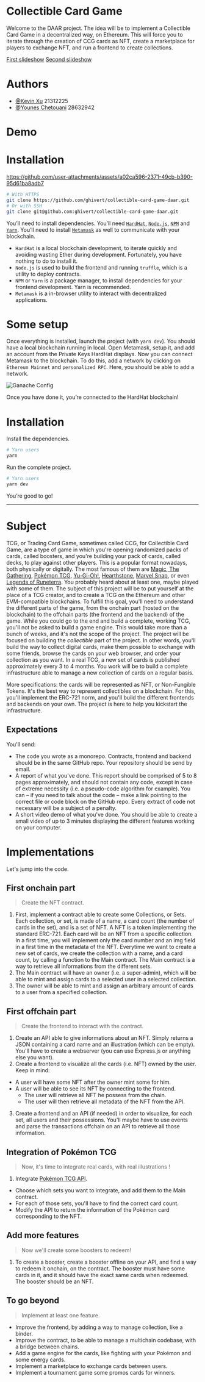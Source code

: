 # Collectible Card Game

Welcome to the DAAR project. The idea will be to implement a Collectible Card Game
in a decentralized way, on Ethereum. This will force you to iterate through the creation
of CCG cards as NFT, create a marketplace for players to exchange NFT, and run a frontend to create collections.

[First slideshow](https://www.figma.com/file/MbBKLKATrPIRNDPfY23uwW/Blockchain-%26-Smart-Contracts?type=design&node-id=0%3A1&mode=design&t=FvBuqccvh9fpfW1o-1) [Second slideshow](https://www.figma.com/file/MbBKLKATrPIRNDPfY23uwW/Blockchain-%26-Smart-Contracts?type=design&node-id=184%3A368&mode=design&t=krkx1v8TmtDCpSTl-1)

# Authors
* [@Kevin Xu](https://github.com/Yusebo) 21312225
* [@Younes Chetouani](https://github.com/younesctn) 28632942

# Demo


# Installation

https://github.com/user-attachments/assets/a02ca596-2371-49cb-b390-95d61ba8adb7


```bash
# With HTTPS
git clone https://github.com/ghivert/collectible-card-game-daar.git
# Or with SSH
git clone git@github.com:ghivert/collectible-card-game-daar.git
```

You’ll need to install dependencies. You’ll need [`HardHat`](https://hardhat.org/), [`Node.js`](https://nodejs.org/en/), [`NPM`](https://www.npmjs.com/) and [`Yarn`](https://yarnpkg.com/). You’ll need to install [`Metamask`](https://metamask.io/) as well to communicate with your blockchain.

- `HardHat` is a local blockchain development, to iterate quickly and avoiding wasting Ether during development. Fortunately, you have nothing to do to install it.
- `Node.js` is used to build the frontend and running `truffle`, which is a utility to deploy contracts.
- `NPM` or `Yarn` is a package manager, to install dependencies for your frontend development. Yarn is recommended.
- `Metamask` is a in-browser utility to interact with decentralized applications.

# Some setup

Once everything is installed, launch the project (with `yarn dev`). You should have a local blockchain running in local. Open Metamask, setup it, and add an account from the Private Keys HardHat displays.
Now you can connect Metamask to the blockchain. To do this, add a network by clicking on `Ethereum Mainnet` and `personalized RPC`. Here, you should be able to add a network.

![Ganache Config](public/ganache-config.png)

Once you have done it, you’re connected to the HardHat blockchain!

# Installation

Install the dependencies.

```bash
# Yarn users
yarn
```

Run the complete project.

```bash
# Yarn users
yarn dev
```

You’re good to go!

---

# Subject

TCG, or Trading Card Game, sometimes called CCG, for Collectible Card Game, are a type of game in which you're opening randomized packs of cards, called boosters, and you're building your pack of cards, called decks, to play against other players. This is a popular format nowadays, both physically or digitally. The most famous of them are [Magic, The Gathering](https://en.wikipedia.org/wiki/Magic:_The_Gathering_Arena), [Pokémon TCG](https://en.wikipedia.org/wiki/Pok%C3%A9mon_Trading_Card_Game), [Yu-Gi-Oh!](https://en.wikipedia.org/wiki/Yu-Gi-Oh!_Trading_Card_Game), [Hearthstone](https://en.wikipedia.org/wiki/Hearthstone), [Marvel Snap](https://en.wikipedia.org/wiki/Marvel_Snap), or even [Legends of Runeterra](https://en.wikipedia.org/wiki/Legends_of_Runeterra). You probably heard about at least one, maybe played with some of them.
The subject of this project will be to put yourself at the place of a TCG creator, and to create a TCG on the Ethereum and other EVM-compatible blockchains. To fulfill this goal, you'll need to understand the different parts of the game, from the onchain part (hosted on the blockchain) to the offchain parts (the frontend and the backend) of the game. While you could go to the end and build a complete, working TCG, you'll not be asked to build a game engine. This would take more than a bunch of weeks, and it's not the scope of the project. The project will be focused on building the _collectible_ part of the project. In other words, you'll build the way to collect digital cards, make them possible to exchange with some friends, browse the cards on your web browser, and order your collection as you want.
In a real TCG, a new set of cards is published approximately every 3 to 4 months. You work will be to build a complete infrastructure able to manage a new collection of cards on a regular basis.

More specifications: the cards will be represented as NFT, or Non-Fungible Tokens. It's the best way to represent collectibles on a blockchain. For this, you'll implement the ERC-721 norm, and you'll build the different frontends and backends on your own. The project is here to help you kickstart the infrastructure.

## Expectations

You'll send:

- The code you wrote as a monorepo. Contracts, frontend and backend should be in the same GitHub repo. Your repository should be send by email.
- A report of what you've done. This report should be comprised of 5 to 8 pages approximately, and should not contain any code, except in case of extreme necessity (i.e. a pseudo-code algorithm for example). You can – if you need to talk about the code – make a link pointing to the correct file or code block on the GitHub repo. Every extract of code not necessary will be a subject of a penalty.
- A short video demo of what you've done. You should be able to create a small video of up to 3 minutes displaying the different features working on your computer.

# Implementations

Let's jump into the code.

## First onchain part

> Create the NFT contract.

1. First, implement a contract able to create some Collections, or Sets. Each collection, or set, is made of a name, a card count (the number of cards in the set), and is a set of NFT. A NFT is a token implementing the standard ERC-721. Each card will be an NFT from a specific collection. In a first time, you will implement only the card number and an img field in a first time in the metadata of the NFT.
Everytime we want to create a new set of cards, we create the collection with a name, and a card count, by calling a function to the Main contract. The Main contract is a way to retrieve all informations from the different sets.
2. The Main contract will have an owner (i.e. a super-admin), which will be able to mint and assign cards to a selected user in a selected collection.
3. The owner will be able to mint and assign an arbitrary amount of cards to a user from a specified collection.

## First offchain part

> Create the frontend to interact with the contract.

1. Create an API able to give informations about an NFT. Simply returns a JSON containing a card name and an illustration (which can be empty). You'll have to create a webserver (you can use Express.js or anything else you want).
2. Create a frontend to visualize all the cards (i.e. NFT) owned by the user. Keep in mind:
  - A user will have some NFT after the owner mint some for him.
  - A user will be able to see its NFT by connecting to the frontend.
    - The user will retrieve all NFT he possess from the chain.
    - The user will then retrieve all metadata of the NFT from the API.
3. Create a frontend and an API (if needed) in order to visualize, for each set, all users and their possessions. You'll maybe have to use events and parse the transactions offchain on an API to retrieve all those information.

## Integration of Pokémon TCG

> Now, it's time to integrate real cards, with real illustrations !

1. Integrate [Pokémon TCG API](https://pokemontcg.io/).
  - Choose which sets you want to integrate, and add them to the Main contract.
  - For each of those sets, you'll have to find the correct card count.
  - Modify the API to return the information of the Pokémon card corresponding to the NFT.

## Add more features

> Now we'll create some boosters to redeem!

1. To create a booster, create a booster offline on your API, and find a way to redeem it onchain, on the contract. The booster must have some cards in it, and it should have the exact same cards when redeemed. The booster should be an NFT.

## To go beyond

> Implement at least one feature.

- Improve the frontend, by adding a way to manage collection, like a binder.
- Improve the contract, to be able to manage a multichain codebase, with a bridge between chains.
- Add a game engine for the cards, like fighting with your Pokémon and some energy cards.
- Implement a marketplace to exchange cards between users.
- Implement a tournament game some promos cards for winners.
